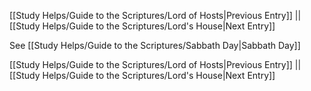 [[Study Helps/Guide to the Scriptures/Lord of Hosts|Previous Entry]]  ||  [[Study Helps/Guide to the Scriptures/Lord's House|Next Entry]]

 See [[Study Helps/Guide to the Scriptures/Sabbath Day|Sabbath Day]]

[[Study Helps/Guide to the Scriptures/Lord of Hosts|Previous Entry]]  ||  [[Study Helps/Guide to the Scriptures/Lord's House|Next Entry]]